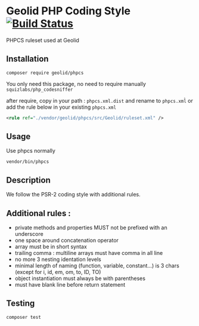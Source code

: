 # Geolid PHP Coding Style [![Build Status](https://travis-ci.org/Geolid/phpcs.svg?branch=master)](https://travis-ci.org/Geolid/phpcs)

PHPCS ruleset used at Geolid

## Installation

    composer require geolid/phpcs

You only need this package, no need to require manually `squizlabs/php_codesniffer`

after require, copy in your path : `phpcs.xml.dist` and rename to `phpcs.xml̀`
or add the rule below in your existing `phpcs.xml`

```xml
<rule ref="./vendor/geolid/phpcs/src/Geolid/ruleset.xml" />
```

## Usage

Use phpcs normally

    vendor/bin/phpcs

## Description

We follow the PSR-2 coding style with additional rules.

## Additional rules :

 - private methods and properties MUST not be prefixed with an underscore
 - one space around concatenation operator
 - array must be in short syntax
 - trailing comma : multiline arrays must have comma in all line
 - no more 3 nesting identation levels
 - minimal length of naming (function, variable, constant...) is 3 chars (except for i, id, em, om, to, ID, TO)
 - object instantiation must always be with parentheses
 - must have blank line before return statement

## Testing

    composer test
